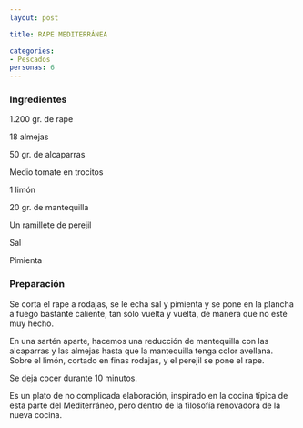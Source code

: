 ```yaml
---
layout: post

title: RAPE MEDITERRÁNEA

categories:
- Pescados
personas: 6 
---
```

<h3>Ingredientes</h3>
1.200 gr. de rape

18 almejas

50 gr. de alcaparras

Medio tomate en trocitos

1 limón

20 gr. de mantequilla

Un ramillete de perejil

Sal

Pimienta

<h3>Preparación</h3>
Se corta el rape a rodajas, se le echa sal y pimienta y se pone en la plancha a fuego bastante caliente, tan sólo vuelta y vuelta, de manera que no esté muy hecho.

En una sartén aparte, hacemos una reducción de mantequilla con las alcaparras y las almejas hasta que la mantequilla tenga color avellana. Sobre el limón, cortado en finas rodajas, y el perejil se pone el rape.

Se deja cocer durante 10 minutos.

Es un plato de no complicada elaboración, inspirado en la cocina típica de esta parte del Mediterráneo, pero dentro de la filosofía renovadora de la nueva cocina.